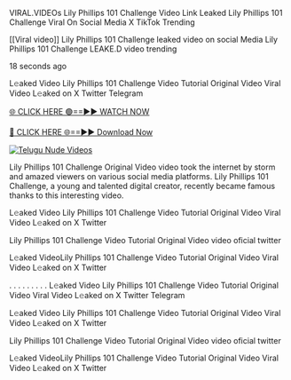 VIRAL.VIDEOs Lily Phillips 101 Challenge Video Link Leaked Lily Phillips 101 Challenge Viral On Social Media X TikTok Trending

[[Viral video]] Lily Phillips 101 Challenge leaked video on social Media Lily Phillips 101 Challenge LEAKE.D video trending

18 seconds ago

L𝚎aked Video Lily Phillips 101 Challenge Video Tutorial Original Video Viral Video L𝚎aked on X Twitter Telegram

[🌐 CLICK HERE 🟢==►► WATCH NOW](https://russelviper69.blogspot.com/p/leaked-video.html)

[🔴 CLICK HERE 🌐==►► Download Now](https://russelviper69.blogspot.com/p/leaked-video.html)

[![Telugu Nude Videos](https://i.imgur.com/dJHk4Zq.gif)](https://russelviper69.blogspot.com/p/leaked-video.html)

Lily Phillips 101 Challenge Original Video video took the internet by storm and amazed viewers on various social media platforms. Lily Phillips 101 Challenge, a young and talented digital creator, recently became famous thanks to this interesting video.

L𝚎aked Video Lily Phillips 101 Challenge Video Tutorial Original Video Viral Video L𝚎aked on X Twitter

Lily Phillips 101 Challenge Video Tutorial Original Video video oficial twitter

L𝚎aked VideoLily Phillips 101 Challenge Video Tutorial Original Video Viral Video L𝚎aked on X Twitter

. . . . . . . . . L𝚎aked Video Lily Phillips 101 Challenge Video Tutorial Original Video Viral Video L𝚎aked on X Twitter Telegram

L𝚎aked Video Lily Phillips 101 Challenge Video Tutorial Original Video Viral Video L𝚎aked on X Twitter

Lily Phillips 101 Challenge Video Tutorial Original Video video oficial twitter

L𝚎aked VideoLily Phillips 101 Challenge Video Tutorial Original Video Viral Video L𝚎aked on X Twitter